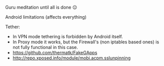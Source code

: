 Guru meditation until all is done :expressionless: 



Android limitations (affects everything)

Tether:
* In VPN mode tethering is forbidden by Android itself.
* In Proxy mode it works, but the Firewall's (non iptables based ones) is not fully functional in this case.
* https://github.com/thermatk/FakeGApps
* http://repo.xposed.info/module/mobi.acpm.sslunpinning



